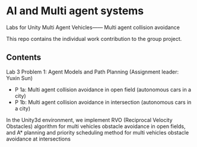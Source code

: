 # AI and Multi agent systems 
Labs for Unity Multi Agent Vehicles—— Multi agent collision avoidance

This repo contains the individual work contribution to the group project.


## Contents 
Lab 3 Problem 1: Agent Models and Path Planning (Assignment leader: Yuxin Sun)
- P 1a: Multi agent collision avoidance in open field (autonomous cars in a city)
- P 1b: Multi agent collision avoidance in intersection (autonomous cars in a city)

In the Unity3d environment, we implement RVO (Reciprocal Velocity Obstacles) algorithm for multi vehicles obstacle avoidance in open fields, and A* planning and priority scheduling method for multi vehicles obstacle avoidance at intersections
